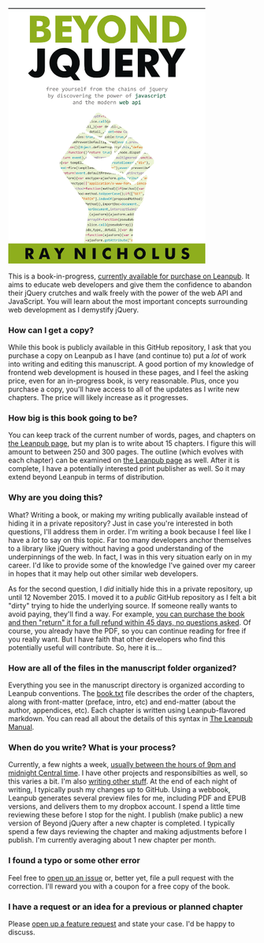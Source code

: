 <img src="manuscript/images/title_page.png" width="400">

This is a book-in-progress, [currently available for purchase on Leanpub][leanpub]. It aims to educate web developers and give them the confidence to abandon their jQuery crutches and walk freely with the power of the web API and JavaScript. You will learn about the most important concepts surrounding web development as I demystify jQuery.


### How can I get a copy?

While this book is publicly available in this GitHub repository, I ask that you purchase a copy on Leanpub as I have (and continue to) put a _lot_ of work into writing and editing this manuscript. A good portion of my knowledge of frontend web development is housed in these pages, and I feel the asking price, even for an in-progress book, is very reasonable. Plus, once you purchase a copy, you'll have access to all of the updates as I write new chapters. The price will likely increase as it progresses.


### How big is this book going to be?

You can keep track of the current number of words, pages, and chapters on [the Leanpub page][leanpub], but my plan is to write about 15 chapters. I figure this will amount to between 250 and 300 pages. The outline (which evolves with each chapter) can be examined on [the Leanpub page][leanpub] as well. After it is complete, I have a potentially interested print publisher as well. So it may extend beyond Leanpub in terms of distribution.


### Why are you doing this?

What? Writing a book, or making my writing publically available instead of hiding it in a private repository? Just in case you're interested in both questions, I'll address them in order. I'm writing a book because I feel like I have a _lot_ to say on this topic. Far too many developers anchor themselves to a library like jQuery without having a good understanding of the underpinnings of the web. In fact, I was in this very situation early on in my career. I'd like to provide some of the knowledge I've gained over my career in hopes that it may help out other similar web developers.

As for the second question, I _did_ initially hide this in a private repository, up until 12 November 2015. I moved it to a _public_ GitHub repository as I felt a bit "dirty" trying to hide the underlying source. If someone really wants to avoid paying, they'll find a way. For example, [you can purchase the book and then "return" it for a full refund within 45 days, no questions asked][leanpub-faq]. Of course, you already have the PDF, so you can continue reading for free if you really want. But I have faith that other developers who find this potentially useful will contribute.  So, here it is...


### How are all of the files in the manuscript folder organized?

Everything you see in the manuscript directory is organized according to Leanpub conventions. The [book.txt](manuscript/book.txt) file describes the order of the chapters, along with front-matter (preface, intro, etc) and end-matter (about the author, appendices, etc). Each chapter is written using Leanpub-flavored markdown. You can read all about the details of this syntax in [The Leanpub Manual][leanpub-manual].


### When do you write? What is your process?

Currently, a few nights a week, [usually between the hours of 9pm and midnight Central time](https://github.com/rnicholus/beyond-jquery-book/graphs/punch-card). I have other projects and responsibilties as well, so this varies a bit. I'm also [writing other stuff][raynicholus.com]. At the end of each night of writing, I typically push my changes up to GitHub. Using a webbook, Leanpub generates several preview files for me, including PDF and EPUB versions, and delivers them to my dropbox account. I spend a little time reviewing these before I stop for the night. I publish (make public) a new version of Beyond jQuery after a new chapter is completed. I typically spend a few days reviewing the chapter and making adjustments before I publish. I'm currently averaging about 1 new chapter per month.


### I found a typo or some other error

Feel free to [open up an issue][issues] or, better yet, file a pull request with the correction. I'll reward you with a coupon for a free copy of the book.


### I have a request or an idea for a previous or planned chapter

Please [open up a feature request][issues] and state your case. I'd be happy to discuss.


[issues]: https://github.com/rnicholus/beyond-jquery-book/issues/new
[leanpub]: https://leanpub.com/beyondjquery
[leanpub-faq]: https://leanpub.com/help/reader_faq
[leanpub-manual]: https://leanpub.com/help/manual
[raynicholus.com]: http://raynicholus.com/
